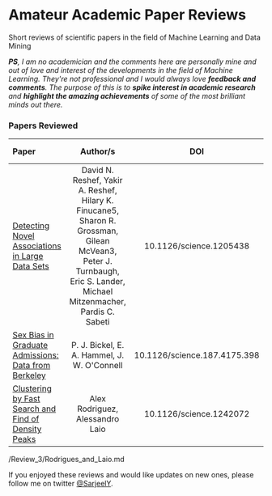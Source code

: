 # Amateur Academic Paper Reviews

Short reviews of scientific papers in the field of Machine Learning and Data Mining

_**PS**, I am no academician and the comments here are personally mine and out of love and interest of the developments in the field of Machine Learning. They're not professional and I would always love **feedback and comments**. The purpose of this is to **spike interest in academic research** and **highlight the amazing achievements** of some of the most brilliant minds out there._

### Papers Reviewed

| Paper                                                                                                      |                                                                               Author/s                                                                                |             DOI              |                  Review No.                  |
| :--------------------------------------------------------------------------------------------------------- | :-------------------------------------------------------------------------------------------------------------------------------------------------------------------: | :--------------------------: | :------------------------------------------: |
| [Detecting Novel Associations in Large Data Sets](http://science.sciencemag.org/content/334/6062/1518)     | David N. Reshef, Yakir A. Reshef, Hilary K. Finucane5, Sharon R. Grossman, Gilean McVean3, Peter J. Turnbaugh, Eric S. Lander, Michael Mitzenmacher, Pardis C. Sabeti |   10.1126/science.1205438    |   [Review_1](.//Review_1/Reshef_et_al.md)    |
| [Sex Bias in Graduate Admissions: Data from Berkeley](http://science.sciencemag.org/content/187/4175/398)  |                                                              P. J. Bickel, E. A. Hammel, J. W. O'Connell                                                              | 10.1126/science.187.4175.398 |   [Review_2](.//Review_2/Bickel_et_al.md)    |
| [Clustering by Fast Search and Find of Density Peaks](http://science.sciencemag.org/content/344/6191/1492) |                                                                    Alex Rodriguez, Alessandro Laio                                                                    |   10.1126/science.1242072    | [Review_2](./Review_3/Rodrigues_and_Laio.md) |

/Review_3/Rodrigues_and_Laio.md

If you enjoyed these reviews and would like updates on new ones, please follow me on twitter [@SarjeelY](https://twitter.com/SarjeelY).
